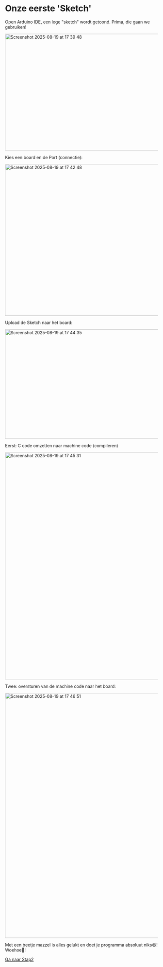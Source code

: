 # Onze eerste 'Sketch'

Open Arduino IDE, een lege "sketch" wordt getoond.
Prima, die gaan we gebruiken!

<img width="573" height="385" alt="Screenshot 2025-08-19 at 17 39 48" src="https://github.com/user-attachments/assets/2b0415e1-2954-41c4-a8ab-645fcabb0c86" />



Kies een board en de Port (connectie):

<img width="692" height="500" alt="Screenshot 2025-08-19 at 17 42 48" src="https://github.com/user-attachments/assets/37f76855-44ba-4985-b6c6-de7a2946b48f" />

Upload de Sketch naar het board:

<img width="578" height="361" alt="Screenshot 2025-08-19 at 17 44 35" src="https://github.com/user-attachments/assets/7bda7dee-a246-4435-ac9b-8d7276b89fa1" />

Eerst: C code omzetten naar machine code (compileren)

<img width="1033" height="749" alt="Screenshot 2025-08-19 at 17 45 31" src="https://github.com/user-attachments/assets/3882622c-20b6-4306-94b4-a2533121087b" />

Twee: oversturen van de machine code naar het board:

<img width="1047" height="808" alt="Screenshot 2025-08-19 at 17 46 51" src="https://github.com/user-attachments/assets/579f6fde-533f-47f3-bfe7-fecb1dc7b51e" />

Met een beetje mazzel is alles gelukt en doet je programma absoluut niks😃! Woehoe🥳!

[Ga naar Stap2](https://github.com/lathoub/IoT/blob/main/Stap2_Log/Stap2_Log.ino)
